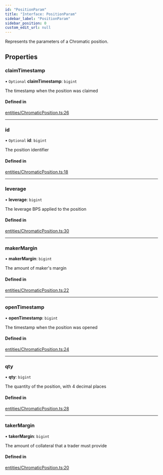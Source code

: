 ```yaml
---
id: "PositionParam"
title: "Interface: PositionParam"
sidebar_label: "PositionParam"
sidebar_position: 0
custom_edit_url: null
---
```


Represents the parameters of a Chromatic position.

## Properties

### claimTimestamp

• `Optional` **claimTimestamp**: `bigint`

The timestamp when the position was claimed

#### Defined in

[entities/ChromaticPosition.ts:26](https://github.com/chromatic-protocol/sdk/blob/f7d689f/packages/sdk-ethers-v6/src/entities/ChromaticPosition.ts#L26)

___

### id

• `Optional` **id**: `bigint`

The position identifier

#### Defined in

[entities/ChromaticPosition.ts:18](https://github.com/chromatic-protocol/sdk/blob/f7d689f/packages/sdk-ethers-v6/src/entities/ChromaticPosition.ts#L18)

___

### leverage

• **leverage**: `bigint`

The leverage BPS applied to the position

#### Defined in

[entities/ChromaticPosition.ts:30](https://github.com/chromatic-protocol/sdk/blob/f7d689f/packages/sdk-ethers-v6/src/entities/ChromaticPosition.ts#L30)

___

### makerMargin

• **makerMargin**: `bigint`

The amount of maker's margin

#### Defined in

[entities/ChromaticPosition.ts:22](https://github.com/chromatic-protocol/sdk/blob/f7d689f/packages/sdk-ethers-v6/src/entities/ChromaticPosition.ts#L22)

___

### openTimestamp

• **openTimestamp**: `bigint`

The timestamp when the position was opened

#### Defined in

[entities/ChromaticPosition.ts:24](https://github.com/chromatic-protocol/sdk/blob/f7d689f/packages/sdk-ethers-v6/src/entities/ChromaticPosition.ts#L24)

___

### qty

• **qty**: `bigint`

The quantity of the position, with 4 decimal places

#### Defined in

[entities/ChromaticPosition.ts:28](https://github.com/chromatic-protocol/sdk/blob/f7d689f/packages/sdk-ethers-v6/src/entities/ChromaticPosition.ts#L28)

___

### takerMargin

• **takerMargin**: `bigint`

The amount of collateral that a trader must provide

#### Defined in

[entities/ChromaticPosition.ts:20](https://github.com/chromatic-protocol/sdk/blob/f7d689f/packages/sdk-ethers-v6/src/entities/ChromaticPosition.ts#L20)
